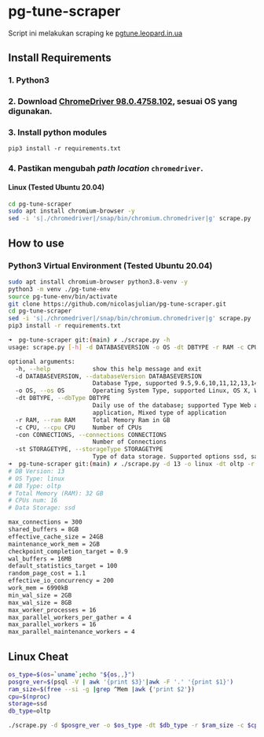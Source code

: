 # pg-tune-scraper
Script ini melakukan scraping ke [pgtune.leopard.in.ua](pgtune.leopard.in.ua)

## Install Requirements
### 1. Python3
### 2. Download [ChromeDriver 98.0.4758.102](https://chromedriver.storage.googleapis.com/index.html?path=98.0.4758.102/), sesuai OS yang digunakan.
### 3. Install python modules
```
pip3 install -r requirements.txt
```
### 4. Pastikan mengubah *path location* `chromedriver`.
  #### Linux (Tested Ubuntu 20.04)
  ```bash
  cd pg-tune-scraper
  sudo apt install chromium-browser -y
  sed -i 's|./chromedriver|/snap/bin/chromium.chromedriver|g' scrape.py
  ```
## How to use

### Python3 Virtual Environment (Tested Ubuntu 20.04)
```bash
sudo apt install chromium-browser python3.8-venv -y
python3 -m venv ./pg-tune-env
source pg-tune-env/bin/activate
git clone https://github.com/nicolasjulian/pg-tune-scraper.git
cd pg-tune-scraper
sed -i 's|./chromedriver|/snap/bin/chromium.chromedriver|g' scrape.py
pip3 install -r requirements.txt
```

```bash
➜  pg-tune-scraper git:(main) ✗ ./scrape.py -h
usage: scrape.py [-h] -d DATABASEVERSION -o OS -dt DBTYPE -r RAM -c CPU [-con CONNECTIONS] -st STORAGETYPE

optional arguments:
  -h, --help            show this help message and exit
  -d DATABASEVERSION, --databaseVersion DATABASEVERSION
                        Database Type, supported 9.5,9.6,10,11,12,13,14
  -o OS, --os OS        Operating System Type, supported Linux, OS X, Windows
  -dt DBTYPE, --dbType DBTYPE
                        Daily use of the database; supported Type Web application, Online transaction processing system, Data warehouse, Desktop
                        application, Mixed type of application
  -r RAM, --ram RAM     Total Memory Ram in GB
  -c CPU, --cpu CPU     Number of CPUs
  -con CONNECTIONS, --connections CONNECTIONS
                        Number of Connections
  -st STORAGETYPE, --storageType STORAGETYPE
                        Type of data storage. Supported options ssd, san, hdd
➜  pg-tune-scraper git:(main) ✗ ./scrape.py -d 13 -o linux -dt oltp -r 32 -c 16 -st ssd
# DB Version: 13
# OS Type: linux
# DB Type: oltp
# Total Memory (RAM): 32 GB
# CPUs num: 16
# Data Storage: ssd

max_connections = 300
shared_buffers = 8GB
effective_cache_size = 24GB
maintenance_work_mem = 2GB
checkpoint_completion_target = 0.9
wal_buffers = 16MB
default_statistics_target = 100
random_page_cost = 1.1
effective_io_concurrency = 200
work_mem = 6990kB
min_wal_size = 2GB
max_wal_size = 8GB
max_worker_processes = 16
max_parallel_workers_per_gather = 4
max_parallel_workers = 16
max_parallel_maintenance_workers = 4
```

## Linux Cheat
```bash
os_type=$(os=`uname`;echo "${os,,}")
posgre_ver=$(psql -V | awk '{print $3}'|awk -F '.' '{print $1}')
ram_size=$(free --si -g |grep ^Mem |awk {'print $2'})
cpu=$(nproc)
storage=ssd
db_type=oltp

./scrape.py -d $posgre_ver -o $os_type -dt $db_type -r $ram_size -c $cpu -st $storage
```
